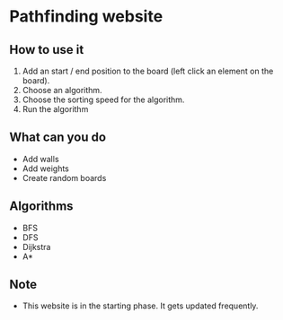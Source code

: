 # Pathfinding website

## How to use it

1. Add an start / end position to the board (left click an element on the board).
2. Choose an algorithm.
3. Choose the sorting speed for the algorithm.
4. Run the algorithm


## What can you do
* Add walls
* Add weights
* Create random boards

## Algorithms
* BFS
* DFS
* Dijkstra
* A*

## Note
* This website is in the starting phase. It gets updated frequently.
